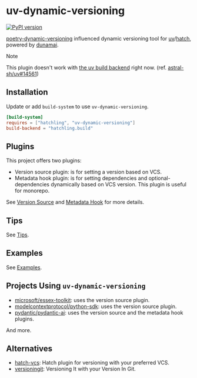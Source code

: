# uv-dynamic-versioning

[![PyPI version](https://badge.fury.io/py/uv-dynamic-versioning.svg)](https://badge.fury.io/py/uv-dynamic-versioning)

[poetry-dynamic-versioning](https://github.com/mtkennerly/poetry-dynamic-versioning) influenced dynamic versioning tool for [uv](https://github.com/astral-sh/uv)/[hatch](https://github.com/pypa/hatch), powered by [dunamai](https://github.com/mtkennerly/dunamai/).

> [!NOTE]
> This plugin doesn't work with [the uv build backend](https://docs.astral.sh/uv/concepts/build-backend/) right now. (ref. [astral-sh/uv#14561](https://github.com/astral-sh/uv/issues/14561))

## Installation

Update or add `build-system` to use `uv-dynamic-versioning`.

```toml
[build-system]
requires = ["hatchling", "uv-dynamic-versioning"]
build-backend = "hatchling.build"
```

## Plugins

This project offers two plugins:

- Version source plugin: is for setting a version based on VCS.
- Metadata hook plugin: is for setting dependencies and optional-dependencies dynamically based on VCS version. This plugin is useful for monorepo.

See [Version Source](https://github.com/ninoseki/uv-dynamic-versioning/blob/main/docs/version_source.md) and [Metadata Hook](https://github.com/ninoseki/uv-dynamic-versioning/blob/main/docs/metadata_hook.md) for more details.

## Tips

See [Tips](https://github.com/ninoseki/uv-dynamic-versioning/blob/main/docs/tips.md).

## Examples

See [Examples](https://github.com/ninoseki/uv-dynamic-versioning/tree/main/examples/).

## Projects Using `uv-dynamic-versioning`

- [microsoft/essex-toolkit](https://github.com/microsoft/essex-toolkit): uses the version source plugin.
- [modelcontextprotocol/python-sdk](https://github.com/modelcontextprotocol/python-sdk): uses the version source plugin.
- [pydantic/pydantic-ai](https://github.com/pydantic/pydantic-ai): uses the version source and the metadata hook plugins.

And more.

## Alternatives

- [hatch-vcs](https://github.com/ofek/hatch-vcs): Hatch plugin for versioning with your preferred VCS.
- [versioningit](https://github.com/jwodder/versioningit): Versioning It with your Version In Git.
